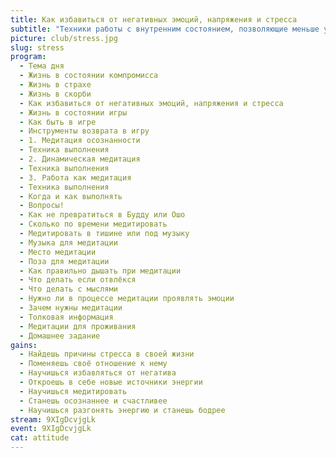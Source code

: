 ```yaml
---
title: Как избавиться от негативных эмоций, напряжения и стресса
subtitle: "Техники работы с внутренним состоянием, позволяющие меньше уставать и быстрее восстанавливаться"
picture: club/stress.jpg
slug: stress
program:
  - Тема дня
  - Жизнь в состоянии компромисса
  - Жизнь в страхе
  - Жизнь в скорби
  - Как избавиться от негативных эмоций, напряжения и стресса
  - Жизнь в состоянии игры
  - Как быть в игре
  - Инструменты возврата в игру
  - 1. Медитация осознанности
  - Техника выполнения
  - 2. Динамическая медитация
  - Техника выполнения
  - 3. Работа как медитация
  - Техника выполнения
  - Когда и как выполнять
  - Вопросы!
  - Как не превратиться в Будду или Ошо
  - Сколько по времени медитировать
  - Медитировать в тишине или под музыку
  - Музыка для медитации
  - Место медитации
  - Поза для медитации
  - Как правильно дышать при медитации
  - Что делать если отвлёкся
  - Что делать с мыслями
  - Нужно ли в процессе медитации проявлять эмоции
  - Зачем нужны медитации
  - Толковая информация
  - Медитации для проживания
  - Домашнее задание
gains:
  - Найдешь причины стресса в своей жизни
  - Поменяешь своё отношение к нему
  - Научишься избавляться от негатива
  - Откроешь в себе новые источники энергии
  - Научишься медитировать
  - Станешь осознаннее и счастливее
  - Научишься разгонять энергию и станешь бодрее
stream: 9XIgDcvjgLk
event: 9XIgDcvjgLk
cat: attitude
---
```

